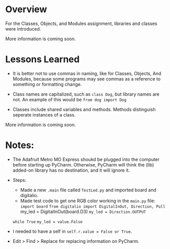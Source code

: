 # Overview

For the Classes, Objects, and Modules assignment, libraries and classes were introduced. 

More information is coming soon.

# Lessons Learned 

* It is better not to use commas in naming, like for Classes, Objects, And Modules, because some programs may see commas as a reference to something or formatting change.

* Class names are capitalized, such as `class Dog`, but library names are not. An example of this would be `from dog import Dog`

* Classes include shared variables and methods. Methods distinguish seperate instances of a class. 

More information is coming soon.

# Notes:

* The Adafruit Metro MO Express shoukd be plugged into the computer before starting up PyCharm. Otherwise, PyCharm will think the (lib) added-on library has no destination, and it will ignore it.

* Steps:
  * Made a new `.main` file called `TestLed.py` and imported board and digitalio.
  * Made test code to get one RGB color working in the `main.py` file:
   `import board`
   `from digitalio import DigitalInOut, Direction, Pull
   `my_led = DigitalInOut(board.D3)
   `my_led = Direction.OUTPUT`
   
   `while True`
    `my_led = value.False`
    
 * I needed to have a self in `self.r.value = False or True`.
 
 * Edit > Find > Replace for replacing information on PyCharm.
   
